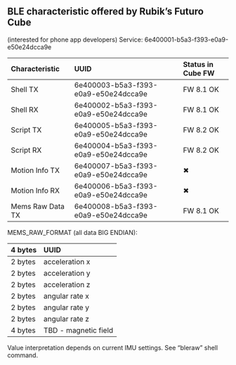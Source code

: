 ## BLE characteristic offered by Rubik’s Futuro Cube

(interested for phone app developers)
Service: 6e400001-b5a3-f393-e0a9-e50e24dcca9e

| Characteristic        | UUID           | Status in Cube FW  |
|:------------ |:--------------|:------|
| Shell TX |6e400003-b5a3-f393-e0a9-e50e24dcca9e| FW 8.1 OK |
| Shell RX |6e400002-b5a3-f393-e0a9-e50e24dcca9e| FW 8.1 OK |
| Script TX |6e400005-b5a3-f393-e0a9-e50e24dcca9e| FW 8.2 OK |
| Script RX |6e400004-b5a3-f393-e0a9-e50e24dcca9e| FW 8.2 OK |
| Motion Info TX |6e400007-b5a3-f393-e0a9-e50e24dcca9e| ✖ |
| Motion Info RX |6e400006-b5a3-f393-e0a9-e50e24dcca9e| ✖ |
| Mems Raw Data TX |6e400008-b5a3-f393-e0a9-e50e24dcca9e| FW 8.1 OK |

MEMS_RAW_FORMAT (all data BIG ENDIAN):

| 4 bytes | UUID           |
|:------------ |:--------------|
| 2 bytes |acceleration  x|
| 2 bytes |acceleration  y|
| 2 bytes |acceleration  z|
| 2 bytes |angular rate  x|
| 2 bytes |angular rate  y|
| 2 bytes |angular rate  z|
| 4 bytes |TBD - magnetic field|

Value interpretation depends on current IMU settings. See “bleraw” shell command.